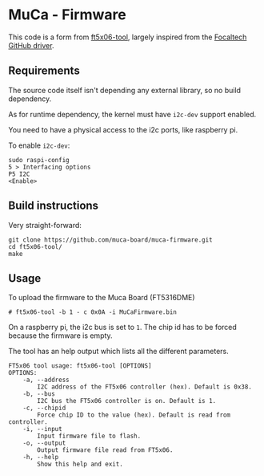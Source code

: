 MuCa - Firmware
===========

This code is a form from [ft5x06-tool](https://github.com/boundarydevices/ft5x06-tool), largely inspired from the [Focaltech GitHub driver](https://github.com/focaltech-systems/drivers-input-touchscreen-FTS_driver).


Requirements
------------

The source code itself isn't depending any external library, so no build dependency.

As for runtime dependency, the kernel must have `i2c-dev` support enabled.

You need to have a physical access to the i2c ports, like raspberry pi. 

To enable `i2c-dev`:
```
sudo raspi-config
5 > Interfacing options
P5 I2C
<Enable>
```


Build instructions
------------------

Very straight-forward:
```
git clone https://github.com/muca-board/muca-firmware.git
cd ft5x06-tool/
make
```


Usage
-----

To upload the firmware to the Muca Board (FT5316DME)

```
# ft5x06-tool -b 1 - c 0x0A -i MuCaFirmware.bin 
```

On a raspberry pi, the i2c bus is set to `1`. The chip id has to be forced because the firmware is empty. 



The tool has an help output which lists all the different parameters.
```
FT5x06 tool usage: ft5x06-tool [OPTIONS]
OPTIONS:
	-a, --address
		I2C address of the FT5x06 controller (hex). Default is 0x38.
	-b, --bus
		I2C bus the FT5x06 controller is on. Default is 1.
	-c, --chipid
		Force chip ID to the value (hex). Default is read from controller.
	-i, --input
		Input firmware file to flash.
	-o, --output
		Output firmware file read from FT5x06.
	-h, --help
		Show this help and exit.
```
